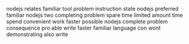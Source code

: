 nodejs relates familiar tool problem instruction state nodejs preferred familiar nodejs two completing problem spare time limited amount time spend convenient work faster possible nodejs complete problem consequence pro able write faster familiar language con wont demonstrating also write